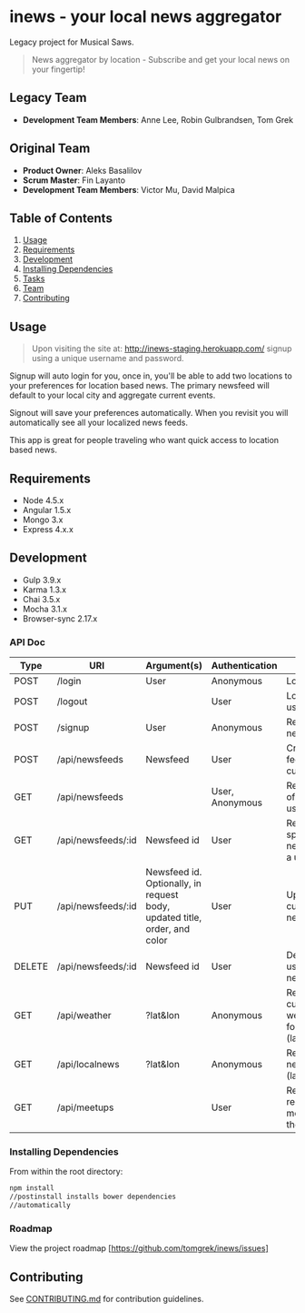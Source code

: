 # inews - your local news aggregator

Legacy project for Musical Saws.

> News aggregator by location - Subscribe and get your local news on your fingertip!

## Legacy Team

- __Development Team Members__: Anne Lee, Robin Gulbrandsen, Tom Grek

## Original Team

- __Product Owner__: Aleks Basalilov
- __Scrum Master__: Fin Layanto
- __Development Team Members__: Victor Mu, David Malpica

## Table of Contents

1. [Usage](#Usage)
2. [Requirements](#requirements)
3. [Development](#development)
4. [Installing Dependencies](#installing-dependencies)
5. [Tasks](#tasks)
6. [Team](#team)
7. [Contributing](#contributing)

## Usage

> Upon visiting the site at: http://inews-staging.herokuapp.com/ signup using a unique username and password.

Signup will auto login for you, once in, you'll be able to add two locations to your preferences for location based news. The primary newsfeed will default to your local city and aggregate current events.

Signout will save your preferences automatically. When you revisit you will automatically see all your localized news feeds.

This app is great for people traveling who want quick access to location based news.

## Requirements

- Node 4.5.x
- Angular 1.5.x
- Mongo 3.x
- Express 4.x.x

## Development

- Gulp 3.9.x
- Karma 1.3.x
- Chai 3.5.x
- Mocha 3.1.x
- Browser-sync 2.17.x

### API Doc

| Type | URI | Argument(s) | Authentication | Comment |
|------|-----|-------------|---------|----------|
| POST | /login | User | Anonymous | Logs in a user |
| POST | /logout | | User | Logs out a user |
| POST | /signup | User | Anonymous | Registers a new user|
| POST | /api/newsfeeds | Newsfeed | User | Creates a new feed for current user |
| GET  | /api/newsfeeds | | User, Anonymous | Returns a list of current user's feeds |
| GET  | /api/newsfeeds/:id | Newsfeed id | User | Returns a spesific newsfeed for a user |
| PUT  | /api/newsfeeds/:id | Newsfeed id. Optionally, in request body, updated title, order, and color | User | Updates current newsfeed |
| DELETE | /api/newsfeeds/:id | Newsfeed id | User | Deletes a users newsfeed |
| GET  | /api/weather | ?lat&lon | Anonymous | Returns current weather and forecast for (lat,lon) |
| GET  | /api/localnews | ?lat&lon | Anonymous | Returns local news for (lat,lon) |
| GET  | /api/meetups | | User | Returns recommended meetups for the user |

### Installing Dependencies

From within the root directory:

```sh
npm install
//postinstall installs bower dependencies
//automatically

```
### Roadmap

View the project roadmap [https://github.com/tomgrek/inews/issues]


## Contributing

See [CONTRIBUTING.md](CONTRIBUTING.md) for contribution guidelines.
